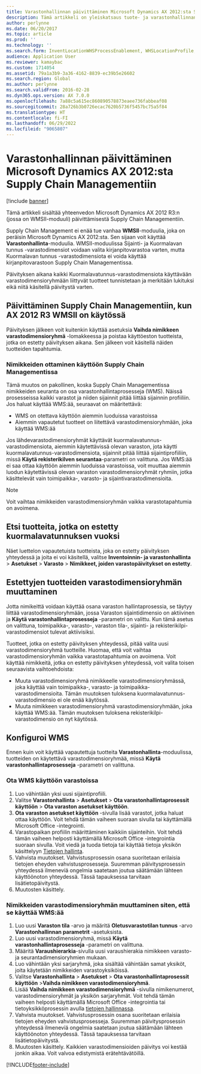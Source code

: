 ```yaml
---
title: Varastonhallinnan päivittäminen Microsoft Dynamics AX 2012:sta Supply Chain Managementiin
description: Tämä artikkeli on yleiskatsaus tuote- ja varastonhallinnan siirtovaihtoehdoista.
author: perlynne
ms.date: 06/20/2017
ms.topic: article
ms.prod: ''
ms.technology: ''
ms.search.form: InventLocationWHSProcessEnablement, WHSLocationProfile, InventTableStorageDimensionGroupChange, InventUpdateBlockedItem, WHSParameters, WHSReservationHierarchy, WHSUOMSeqGroupTable
audience: Application User
ms.reviewer: kamaybac
ms.custom: 1714054
ms.assetid: 79a1a3b9-3a36-4162-8839-ec39b5e26602
ms.search.region: Global
ms.author: perlynne
ms.search.validFrom: 2016-02-28
ms.dyn365.ops.version: AX 7.0.0
ms.openlocfilehash: 7a88c5a615ec860890578873eaee736fabbeaf08
ms.sourcegitcommit: 28a726b3b0726ecac7620b5736f5457bc75a5f84
ms.translationtype: HT
ms.contentlocale: fi-FI
ms.lasthandoff: 06/29/2022
ms.locfileid: "9065807"
---
```

# <a name="upgrade-warehouse-management-from-microsoft-dynamics-ax-2012-to-supply-chain-management"></a>Varastonhallinnan päivittäminen Microsoft Dynamics AX 2012:sta Supply Chain Managementiin 


[!include [banner](../includes/banner.md)]

Tämä artikkeli sisältää yhteenvedon Microsoft Dynamics AX 2012 R3:n (jossa on WMSII-moduuli) päivittämisestä Supply Chain Managementiin.

Supply Chain Management ei enää tue vanhaa **WMSII**-moduulia, joka on peräisin Microsoft Dynamics AX 2012:sta. Sen sijaan voit käyttää **Varastonhallinta**-moduulia. WMSII-moduulissa Sijainti- ja Kuormalavan tunnus -varastodimensiot voidaan valita kirjanpitovarastoa varten, mutta Kuormalavan tunnus -varastodimensiota ei voida käyttää kirjanpitovarastoon Supply Chain Managementissa.

Päivityksen aikana kaikki Kuormalavatunnus-varastodimensiota käyttävään varastodimensioryhmään liittyvät tuotteet tunnistetaan ja merkitään lukituksi eikä niitä käsitellä päivitystä varten.

## <a name="upgrading-to-supply-chain-management-when-ax-2012-r3-wmsii-is-used"></a>Päivittäminen Supply Chain Managementiin, kun AX 2012 R3 WMSII on käytössä
Päivityksen jälkeen voit kuitenkin käyttää asetuksia **Vaihda nimikkeen varastodimensioryhmä** -lomakkeessa ja poistaa käyttöeston tuotteista, jotka on estetty päivityksen aikana. Sen jälkeen voit käsitellä näiden tuotteiden tapahtumia.

### <a name="enabling-items-in-supply-chain-management"></a>Nimikkeiden ottaminen käyttöön Supply Chain Managementissa 
Tämä muutos on pakollinen, koska Supply Chain Managementissa nimikkeiden seuranta on osa varastonhallintaprosesseja (WMS). Näissä prosesseissa kaikki varastot ja niiden sijainnit pitää liittää sijainnin profiiliin. Jos haluat käyttää WMS:ää, seuraavat on määritettävä:
-   WMS on otettava käyttöön aiemmin luoduissa varastoissa 
-   Aiemmin vapautetut tuotteet on liitettävä varastodimensioryhmään, joka käyttää WMS:ää 

Jos lähdevarastodimensioryhmät käyttävät kuormalavatunnus-varastodimensiota, aiemmin käytettävissä olevan varaston, jota käytti kuormalavatunnus-varastodimensiota, sijainnit pitää liittää sijaintiprofiiliin, missä **Käytä rekisterikilven seurantaa**-parametri on valittuna. Jos WMS:ää ei saa ottaa käyttöön aiemmin luoduissa varastoissa, voit muuttaa aiemmin luodun käytettävissä olevan varaston varastodimensioryhmät ryhmiin, jotka käsittelevät vain toimipaikka-, varasto- ja sijaintivarastodimensioita. 

> [!NOTE] 
>  Voit vaihtaa nimikkeiden varastodimensioryhmän vaikka varastotapahtumia on avoimena.

## <a name="find-products-that-were-blocked-because-of-pallet-id"></a>Etsi tuotteita, jotka on estetty kuormalavatunnuksen vuoksi
Näet luettelon vapautetuista tuotteista, joka on estetty päivityksen yhteydessä ja joita ei voi käsitellä, valitse **Inventoinnin- ja varastonhallinta** &gt; **Asetukset** &gt; **Varasto** &gt; **Nimikkeet, joiden varastopäivitykset on estetty**.

## <a name="change-storage-dimension-group-for-blocked-products"></a>Estettyjen tuotteiden varastodimensioryhmän muuttaminen 
 
Jotta nimikeittä voidaan käyttää osana varaston hallintaprosessia, se täytyy liittää varastodimensioryhmään, jossa Varaston sijaintidimensio on aktiivinen ja **Käytä varastonhallintaprosesseja** -parametri on valittu. Kun tämä asetus on valittuna, toimipaikka-, varasto-, varaston tila-, sijainti- ja rekisterikilpi-varastodimensiot tulevat aktiivisiksi.

Tuotteet, jotka on estetty päivityksen yhteydessä, pitää valita uusi varastodimensioryhmä tuotteille. Huomaa, että voit vaihtaa varastodimensioryhmän vaikka varastotapahtumia on avoimena. Voit käyttää nimikkeitä, jotka on estetty päivityksen yhteydessä, voit valita toisen seuraavista vaihtoehdoista:

-   Muuta varastodimensioryhmä nimikkeelle varastodimensioryhmässä, joka käyttää vain toimipaikka-, varasto- ja toimipaikka-varastodimensioita. Tämän muutoksen tuloksena kuormalavatunnus-varastodimensio ei ole enää käytössä.
-   Muuta nimikkeen varastodimensioryhmä varastodimensioryhmään, joka käyttää WMS:ää. Tämän muutoksen tuloksena rekisterikilpi-varastodimensio on nyt käytössä.

## <a name="configure-wms"></a>Konfiguroi WMS
Ennen kuin voit käyttää vapautettuja tuotteita **Varastonhallinta**-moduulissa, tuotteiden on käytettävä varastodimensioryhmää, missä **Käytä varastonhallintaprosesseja** -parametri on valittuna.

### <a name="enable-warehouses-to-use-wms"></a>Ota WMS käyttöön varastoissa

1.  Luo vähintään yksi uusi sijaintiprofiili.
2.  Valitse **Varastonhallinta** &gt; **Asetukset** &gt; **Ota varastonhallintaprosessit käyttöön** &gt; **Ota varaston asetukset käyttöön**.
3.  **Ota varaston asetukset käyttöön** -sivulla lisää varastot, jotka haluat ottaa käyttöön. Voit tehdä tämän vaiheen suoraan sivulla tai käyttämällä Microsoft Office -integrointi.
4.  Varastopaikan profiilin määrittäminen kaikkiin sijainteihin. Voit tehdä tämän vaiheen helposti käyttämällä Microsoft Office -integrointia suoraan sivulla. Voit viedä ja tuoda tietoja tai käyttää tietoja yksikön käsittelyyn [Tietojen hallinta](../../fin-ops-core/dev-itpro/data-entities/data-entities.md).
5.  Vahvista muutokset. Vahvistusprosessin osana suoritetaan erilaisia tietojen eheyden vahvistusprosesseja. Suuremman päivitysprosessin yhteydessä ilmeneviä ongelmia saatetaan joutua säätämään lähteen käyttöönoton yhteydessä. Tässä tapauksessa tarvitaan lisätietopäivitystä.
6.  Muutosten käsittely.

### <a name="change-the-storage-dimension-group-for-items-so-that-it-uses-wms"></a>Nimikkeiden varastodimensioryhmän muuttaminen siten, että se käyttää WMS:ää

1.  Luo uusi **Varaston tila** -arvo ja määritä **Oletusvarastotilan tunnus** -arvo **Varastonhallinnan parametrit** -asetuksista.
2.  Luo uusi varastodimensioryhmä, missä **Käytä varastonhallintaprosesseja** -parametri on valittuna.
3.  Määritä **Varaushierarkia**-sivulla uusi varaushierakia nimikkeen varasto- ja seurantadimensioryhmien mukaan.
4.  Luo vähintään yksi sarjaryhmä, joka sisältää vähintään samat yksiköt, joita käytetään nimikkeiden varastoyksiköissä.
5.  Valitse **Varastonhallinta** &gt; **Asetukset** &gt; **Ota varastonhallintaprosessit käyttöön** &gt;**Vaihda nimikkeen varastodimensioryhmä**.
6.  Lisää **Vaihda nimikkeen varastodimensioryhmä** -sivulla nimikenumerot, varastodimensioryhmät ja yksikön sarjaryhmät. Voit tehdä tämän vaiheen helposti käyttämällä Microsoft Office -integrointia tai tietoyksikköprosessin avulla [tietojen hallinnassa](../../fin-ops-core/dev-itpro/data-entities/data-entities.md).
7.  Vahvista muutokset. Vahvistusprosessin osana suoritetaan erilaisia tietojen eheyden vahvistusprosesseja. Suuremman päivitysprosessin yhteydessä ilmeneviä ongelmia saatetaan joutua säätämään lähteen käyttöönoton yhteydessä. Tässä tapauksessa tarvitaan lisätietopäivitystä.
8.  Muutosten käsittely. Kaikkien varastodimensioiden päivitys voi kestää jonkin aikaa. Voit valvoa edistymistä erätehtävätöillä.


[!INCLUDE[footer-include](../../includes/footer-banner.md)]